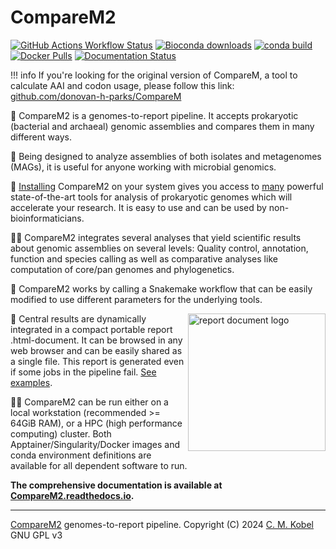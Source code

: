 # CompareM2
[![GitHub Actions Workflow Status](https://img.shields.io/github/actions/workflow/status/cmkobel/comparem2/dry-run.yaml)](https://github.com/cmkobel/comparem2/actions/) [![Bioconda downloads](https://img.shields.io/conda/dn/bioconda/comparem2?label=Bioconda%20downloads&color=%2300CC00)](https://comparem2.readthedocs.io/en/latest/10%20installation/) [![conda build](https://img.shields.io/conda/v/bioconda/comparem2)](https://comparem2.readthedocs.io/en/latest/10%20installation/) [![Docker Pulls](https://img.shields.io/docker/pulls/cmkobel/comparem2?label=docker%20pulls)](https://comparem2.readthedocs.io/en/latest/10%20installation/) [![Documentation Status](https://readthedocs.org/projects/comparem2/badge/?version=latest)](https://comparem2.readthedocs.io/en/latest/?badge=latest)


!!! info
    If you're looking for the original version of CompareM, a tool to calculate AAI and codon usage, please follow this link: [github.com/donovan-h-parks/CompareM](https://github.com/donovan-h-parks/CompareM)
    


🧬 CompareM2 is a genomes-to-report pipeline. It accepts prokaryotic (bacterial and archaeal) genomic assemblies and compares them in many different ways. 

🦠 Being designed to analyze assemblies of both isolates and metagenomes (MAGs), it is useful for anyone working with microbial genomics.

💾 [Installing](https://comparem2.readthedocs.io/en/latest/10%20installation/) CompareM2 on your system gives you access to [many](https://comparem2.readthedocs.io/en/latest/30%20what%20analyses%20does%20it%20do/) powerful state-of-the-art tools for analysis of prokaryotic genomes which will accelerate your research. It is easy to use and can be used by non-bioinformaticians.

👩‍🔬 CompareM2 integrates several analyses that yield scientific results about genomic assemblies on several levels: Quality control, annotation, function and species calling as well as comparative analyses like computation of core/pan genomes and phylogenetics. 

🐍 CompareM2 works by calling a Snakemake workflow that can be easily modified to use different parameters for the  underlying tools.

<a href="https://comparem2.readthedocs.io/en/latest/30%20what%20analyses%20does%20it%20do/#rendered-report"><img width="220" style="width: 220px" alt="report document logo" align="right" src="https://github.com/cmkobel/comparem2/assets/5913696/e5f9b72c-2137-4850-8779-a5528d8ccbaf"></a>

📙 Central results are dynamically integrated in a compact portable report .html-document. It can be browsed in any web browser and can be easily shared as a single file. This report is generated even if some jobs in the pipeline fail. [See examples](https://comparem2.readthedocs.io/en/latest/30%20what%20analyses%20does%20it%20do/#rendered-report).

🧑‍💻 CompareM2 can be run either on a local workstation (recommended >= 64GiB RAM), or a HPC (high performance computing) cluster. Both  Apptainer/Singularity/Docker images and conda environment definitions are available for all dependent software to run.


**The comprehensive documentation is available at [CompareM2.readthedocs.io](https://comparem2.readthedocs.io).**

---

[CompareM2](https://github.com/cmkobel/comparem2) genomes-to-report pipeline. Copyright (C) 2024 [C. M. Kobel](https://github.com/cmkobel) GNU GPL v3


